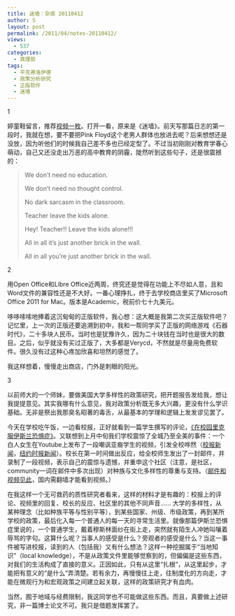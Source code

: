 ```yaml
---
title: 迷墙：杂感 20110412
author: S
layout: post
permalink: /2011/04/notes-20110412/
views:
  - 537
categories:
  - 真理部
tags:
  - 平克弗洛伊德
  - 政策分析研究
  - 正版软件
  - 迷墙
---
```

1

婷童鞋留言，推荐<a href="http://v.youku.com/v_show/id_XMjI3MzI5MDcy.html" target="_blank">视频一枚</a>。打开一看，原来是《迷墙》。前天写那篇日志的第一段时，我就在想，要不要把Pink Floyd这个老男人群体也放进去呢？后来想想还是没放，因为听他们的时候我自己差不多也已经定型了。不过当初刚刚对教育学春心萌动，自己又还没走出万恶的高中教育的阴霾，陡然听到这些句子，还是很震撼的：

> We don&#8217;t need no education.
> 
> We don&#8217;t need no thought control.
> 
> No dark sarcasm in the classroom.
> 
> Teacher leave the kids alone.
> 
> Hey! Teacher!! Leave the kids alone!!!
> 
> All in all it&#8217;s just another brick in the wall.
> 
> All in all you&#8217;re just another brick in the wall.

2

用Open Office和Libre Office近两周，终究还是觉得在功能上不尽如人意，且和Word文件的兼容性还是不大好。一番心理挣扎，终于去学校商店里买了Microsoft Office 2011 for Mac。版本是Academic，税前价七十九美元。

哆哆嗦嗦地捧着这沉甸甸的正版软件，我心想：这大概是我第二次买正版软件吧？记忆里，上一次的正版还要追溯到初中，我和一帮同学买了正版的网络游戏《石器时代》，二十多块人民币。当时也是犹豫许久，因为二十块钱在当时也是很大的数目。之后，似乎就没有买过正版了，大多都是Verycd，不然就是尽量用免费软件。很久没有过这种心疼加欣喜和坦然的感觉了。

我这样想着，慢慢走出商店，门外是刺眼的阳光。

3

以前师大的一个师妹，要做美国大学多样性的政策研究，把开题报告发给我，想让我提提意见。其实我哪有什么意见，我对政策分析既无多大兴趣，更没有什么学识基础。无非是祭出我那臭名昭著的毒舌，从最基本的学理和逻辑上发发谬见罢了。

今天在学校吃午饭，一边看校报，正好就看到一篇学生撰写的评论，<a href="http://www.dailybruin.com/index.php/article/2011/04/_overcoming_islamophobia_on_campus_" target="_blank">《在校园里克服伊斯兰恐惧症》</a>。又联想到上月中旬我们学校震惊了全城乃至全美的事件：一个白人女生在Youtube上发布了一段嘲讽亚裔学生的视频，引发全校哗然（<a href="http://www.dailybruin.com/index.php/article/2011/03/ucla_student039s_youtube_video_039asians_in_the_library039_prompts_death_threats_violent_responses_c" target="_blank">校报新闻</a>，<a href="http://www.nytimes.com/2011/03/16/us/16ucla.html" target="_blank">纽约时报新闻</a>）。校长在第一时间做出反应，给全校师生发出了一封邮件，并录制了一段视频，表示自己的震惊与遗憾，并重申这个社区（注意，是社区，community一词在邮件中多次出现）对种族与文化多样性的尊重与支持。（<a href="http://www.today.ucla.edu/portal/ut/chancellor-block-199073.aspx" target="_blank">邮件和视频见此</a>，国内需翻墙才能看到视频。）

在我这样一个无可救药的质性研究者看来，这样的材料才是有趣的：校报上的评论、视频里的回复、校长的反应、社区里的其他不同声音…… 大学的多样性，从某种理念（比如种族平等与性别平等），到某些国家、州级、市级政策，再到某所学校的政策，最后化入每一个普通人的每一天的寻常生活里。就像那篇伊斯兰恐惧症里说的，一个普通学生，戴着穆斯林面纱在街上走，突然就有陌生人冲她叫嚷着辱骂的字句。这算什么呢？当事人的感受是什么？旁观者的感受是什么？当这一事件被写进校报，读到的人（包括我）又有什么想法？这样一种挖掘属于“当地知识”（local knowledge），不是从政策文件里能够觉察到的，但偏偏是这些东西，对我们的生活构成了直接的意义。正因如此，只有从这里“扎根”，从这里起步，才能把有意义的“是什么”弄清楚。若有余力，再慢慢往上走，往制度化的方向走，才能在微观行为和宏观政策之间建立起关联，这样的政策研究才有血肉。

当然，囿于地域与经费限制，我这同学也不可能做这些东西。而且，真要做上述研究，非一篇博士论文不可。我只是借题发挥罢了。